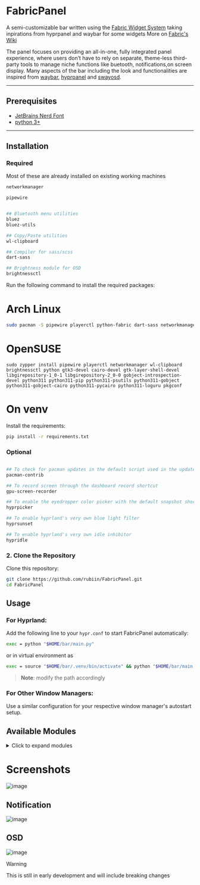 # FabricPanel

A semi-customizable bar written using the [Fabric Widget System](https://github.com/Fabric-Development/fabric) taking inpirations from hyprpanel and waybar for some widgets
More on [Fabric's Wiki](https://wiki.ffpy.org)

The panel focuses on providing an all-in-one, fully integrated panel experience, where users don’t have to rely on separate, theme-less third-party tools to manage niche functions like buetooth, notifications,on screen display.
Many aspects of the bar including the look and functionalities are inspired from [waybar](https://github.com/Alexays/Waybar), [hyprpanel](https://hyprpanel.com) and [swayosd](https://github.com/ErikReider/SwayOSD).

---

## Prerequisites

- [JetBrains Nerd Font](https://www.nerdfonts.com)
- [python 3+](https://www.python.org/downloads/)

---

## **Installation**

### Required

Most of these are already installed on existing working machines

```sh
networkmanager

pipewire


## Bluetooth menu utilities
bluez
bluez-utils

## Copy/Paste utilities
wl-clipboard

## Compiler for sass/scss
dart-sass

## Brightness module for OSD
brightnessctl
```

Run the following command to install the required packages:

# Arch Linux

```sh
sudo pacman -S pipewire playerctl python-fabric dart-sass networkmanager wl-clipboard brightnessctl python pacman-contrib gtk3 cairo gtk-layer-shell libgirepository gobject-introspection gobject-introspection-runtime python python-pip python-gobject python-psutils python-cairo python-loguru pkgconf
```

# OpenSUSE

```
sudo zypper install pipewire playerctl networkmanager wl-clipboard brightnessctl python gtk3-devel cairo-devel gtk-layer-shell-devel libgirepository-1_0-1 libgirepository-2_0-0 gobject-introspection-devel python311 python311-pip python311-psutils python311-gobject python311-gobject-cairo python311-pycairo python311-loguru pkgconf
```

# On venv

Install the requirements:

```sh
pip install -r requirements.txt
```

### Optional

```sh

## To check for pacman updates in the default script used in the updates module
pacman-contrib

## To record screen through the dashboard record shortcut
gpu-screen-recorder

## To enable the eyedropper color picker with the default snapshot shortcut in the dashboard
hyprpicker

## To enable hyprland's very own blue light filter
hyprsunset

## To enable hyprland's very own idle inhibitor
hypridle

```

### **2. Clone the Repository**

Clone this repository:

```sh
git clone https://github.com/rubiin/FabricPanel.git
cd FabricPanel
```

## **Usage**

### **For Hyprland:**

Add the following line to your `hypr.conf` to start FabricPanel automatically:

```sh
exec = python "$HOME/bar/main.py"
```

or in virtual environment as

```sh
exec = source "$HOME/bar/.venv/bin/activate" && python "$HOME/bar/main.py"

```

> **Note**: modify the path accordingly

### **For Other Window Managers:**

Use a similar configuration for your respective window manager's autostart setup.

## **Available Modules**

<details>
<summary>Click to expand modules</summary>

- battery
- workspaces
- window_title
- media
- volume
- bluetooth
- weather
- keyboard
- clock
- system_tray
- taskbar
- language
- keyboard
- ram
- cpu
- storage
- cputemp
- updates
- hypr_sunset
- hypr_idle

</details>

# Screenshots

![image](https://github.com/user-attachments/assets/4bd1fd6d-6c35-43e1-ae47-f0f76089f447)

## Notification

![image](https://github.com/user-attachments/assets/07be6619-067d-4322-9e10-6d0a646e257f)

## OSD

![image](https://github.com/user-attachments/assets/25e171ff-f85e-4b62-9ed3-8e3479c2e4b4)

> [!WARNING]
> This is still in early development and will include breaking changes

